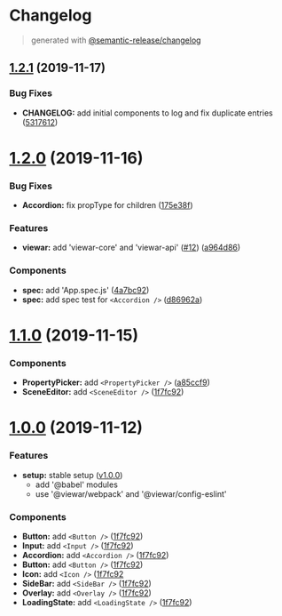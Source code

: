 # Changelog

> generated with [@semantic-release/changelog](https://github.com/semantic-release/changelog)

## [1.2.1](https://github.com/viewar/components/compare/v1.2.0...v1.2.1) (2019-11-17)


### Bug Fixes

* **CHANGELOG:** add initial components to log and fix duplicate entries ([5317612](https://github.com/viewar/components/commit/5317612be72918611ae8831a0797e7a5efe652e5))

# [1.2.0](https://github.com/viewar/components/compare/v1.1.0...v1.2.0) (2019-11-16)

### Bug Fixes

- **Accordion:** fix propType for children ([175e38f](https://github.com/viewar/components/commit/175e38f3f6f192f0e622b1efd36c3220b84eec2f))

### Features

- **viewar:** add 'viewar-core' and 'viewar-api' ([#12](https://github.com/viewar/components/issues/12)) ([a964d86](https://github.com/viewar/components/commit/a964d8622086ab15702d5909ddfe4eb7dc54f12a))

### Components

- **spec:** add 'App.spec.js' ([4a7bc92](https://github.com/viewar/components/commit/4a7bc92c7fa4ed7bda30df27eefcc77dfe082e56))
- **spec:** add spec test for `<Accordion />` ([d86962a](https://github.com/viewar/components/commit/d86962ac0b6b4b310fe8cd6630793dd1b4f2e963))

# [1.1.0](https://github.com/viewar/components/compare/v1.0.0...v1.1.0) (2019-11-15)

### Components

- **PropertyPicker:** add `<PropertyPicker />` ([a85ccf9](https://github.com/viewar/components/commit/a85ccf9c1bc261c5437d545d9102598b456d7656))
- **SceneEditor:** add `<SceneEditor />` ([1f7fc92](https://github.com/viewar/components/commit/1f7fc92d6b52f0822557b0f12be8cebaeec35005))

# [1.0.0](https://github.com/viewar/components/compare/1a5ba55...v1.0.0) (2019-11-12)

### Features

- **setup:** stable setup ([v1.0.0](https://github.com/viewar/components/tree/v1.0.0))
  - add '@babel' modules
  - use '@viewar/webpack' and '@viewar/config-eslint'

### Components

- **Button:** add `<Button />` ([1f7fc92](https://github.com/viewar/components/commit/1f7fc92d6b52f0822557b0f12be8cebaeec35005))
- **Input:** add `<Input />` ([1f7fc92](https://github.com/viewar/components/commit/1f7fc92d6b52f0822557b0f12be8cebaeec35005))
- **Accordion:** add `<Accordion />` ([1f7fc92](https://github.com/viewar/components/commit/1f7fc92d6b52f0822557b0f12be8cebaeec35005))
- **Button:** add `<Button />` ([1f7fc92](https://github.com/viewar/components/commit/1f7fc92d6b52f0822557b0f12be8cebaeec35005))
- **Icon:** add `<Icon />` ([1f7fc92](https://github.com/viewar/components/commit/1f7fc92d6b52f0822557b0f12be8cebaeec35005)
- **SideBar:** add `<SideBar />` ([1f7fc92](https://github.com/viewar/components/commit/1f7fc92d6b52f0822557b0f12be8cebaeec35005))
- **Overlay:** add `<Overlay />` ([1f7fc92](https://github.com/viewar/components/commit/1f7fc92d6b52f0822557b0f12be8cebaeec35005))
- **LoadingState:** add `<LoadingState />` ([1f7fc92](https://github.com/viewar/components/commit/1f7fc92d6b52f0822557b0f12be8cebaeec35005))
